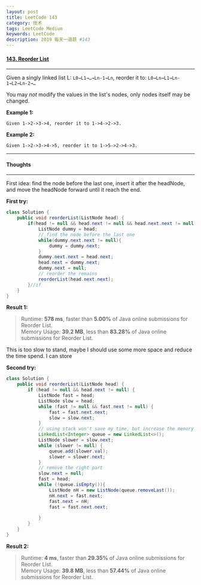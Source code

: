 ```yaml
---
layout: post
title: LeetCode 143
category: 技术
tags: LeetCode Medium
keywords: LeetCode
description: 2019 每天一道题 #143
---
```


#### [143. Reorder List](https://leetcode.com/problems/reorder-list/)
---
Given a singly linked list L: `L0→L1→…→Ln-1→Ln`,
reorder it to: `L0→Ln→L1→Ln-1→L2→Ln-2→…`

You may *not* modify the values in the list's nodes, only nodes itself may be changed.

**Example 1:**
```
Given 1->2->3->4, reorder it to 1->4->2->3.
```
**Example 2:**
```
Given 1->2->3->4->5, reorder it to 1->5->2->4->3.
```
---
#### Thoughts
---
First idea: find the node before the last one, insert it after the headNode, and move the headNode forward until it reach the end.

**First try:**
```Java
class Solution {
    public void reorderList(ListNode head) {
        if(head != null && head.next != null && head.next.next != null){
            ListNode dummy = head;
            // find the node before the last one
            while(dummy.next.next != null){
                dummy = dummy.next;   
            }
            dummy.next.next = head.next;
            head.next = dummy.next;
            dummy.next = null;
            // reorder the remains
            reorderList(head.next.next);
        }//if
    }
}
```
**Result 1:**
> Runtime: **578 ms**, faster than **5.00%** of Java online submissions for Reorder List.  
> Memory Usage: **39.2 MB**, less than **83.28%** of Java online submissions for Reorder List.

This is too slow to stand, maybe I should use some more space and reduce the time spend. I can store 

**Second try:**
```Java
class Solution {
    public void reorderList(ListNode head) {
        if (head != null && head.next != null) {
            ListNode fast = head;
            ListNode slow = head;
            while (fast != null && fast.next != null) {
                fast = fast.next.next;
                slow = slow.next;
            }
            // using stack won't save my time, but increase the memory uses
            LinkedList<Integer> queue = new LinkedList<>();
            ListNode slower = slow.next;
            while (slower != null) {
                queue.add(slower.val);
                slower = slower.next;
            }
            // remove the right part
            slow.next = null;
            fast = head;
            while (!queue.isEmpty()){
                ListNode nH = new ListNode(queue.removeLast());
                nH.next = fast.next;
                fast.next = nH;
                fast = fast.next.next;
                
            }
        }
    }
}
```
**Result 2:**
> Runtime: **4 ms**, faster than **29.35%** of Java online submissions for Reorder List.  
> Memory Usage: **39.8 MB**, less than **57.44%** of Java online submissions for Reorder List.
